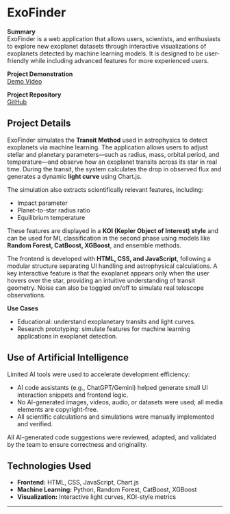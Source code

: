 # ExoFinder

**Summary**  
ExoFinder is a web application that allows users, scientists, and enthusiasts to explore new exoplanet datasets through interactive visualizations of exoplanets detected by machine learning models. It is designed to be user-friendly while including advanced features for more experienced users.

**Project Demonstration**  
[Demo Video](https://uab-my.sharepoint.com/:b:/g/personal/1666599_uab_cat/EboaFGqA9qlGqMImbE3pEZUBfxQfT-acZaVm0mrCXpjg-A?e=xXaBjB)

**Project Repository**  
[GitHub](https://github.com/0x4UAB-2/NASA_SPACE_CHALLENGE-2025)

## Project Details

ExoFinder simulates the **Transit Method** used in astrophysics to detect exoplanets via machine learning. The application allows users to adjust stellar and planetary parameters—such as radius, mass, orbital period, and temperature—and observe how an exoplanet transits across its star in real time. During the transit, the system calculates the drop in observed flux and generates a dynamic **light curve** using Chart.js.

The simulation also extracts scientifically relevant features, including:
- Impact parameter
- Planet-to-star radius ratio
- Equilibrium temperature  

These features are displayed in a **KOI (Kepler Object of Interest) style** and can be used for ML classification in the second phase using models like **Random Forest, CatBoost, XGBoost**, and ensemble methods.

The frontend is developed with **HTML, CSS, and JavaScript**, following a modular structure separating UI handling and astrophysical calculations. A key interactive feature is that the exoplanet appears only when the user hovers over the star, providing an intuitive understanding of transit geometry. Noise can also be toggled on/off to simulate real telescope observations.

**Use Cases**
- Educational: understand exoplanetary transits and light curves.
- Research prototyping: simulate features for machine learning applications in exoplanet detection.

## Use of Artificial Intelligence

Limited AI tools were used to accelerate development efficiency:
- AI code assistants (e.g., ChatGPT/Gemini) helped generate small UI interaction snippets and frontend logic.
- No AI-generated images, videos, audio, or datasets were used; all media elements are copyright-free.
- All scientific calculations and simulations were manually implemented and verified.  

All AI-generated code suggestions were reviewed, adapted, and validated by the team to ensure correctness and originality.

## Technologies Used
- **Frontend:** HTML, CSS, JavaScript, Chart.js  
- **Machine Learning:** Python, Random Forest, CatBoost, XGBoost  
- **Visualization:** Interactive light curves, KOI-style metrics  

---

